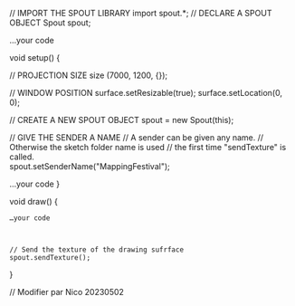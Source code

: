 // IMPORT THE SPOUT LIBRARY
import spout.*;
// DECLARE A SPOUT OBJECT
Spout spout;



…your code



void setup() {

  // PROJECTION SIZE
  size (7000, 1200, {});

  // WINDOW POSITION
  surface.setResizable(true);
  surface.setLocation(0, 0);

  // CREATE A NEW SPOUT OBJECT
  spout = new Spout(this);

  // GIVE THE SENDER A NAME
  // A sender can be given any name.
  // Otherwise the sketch folder name is used
  // the first time "sendTexture" is called.  	
  spout.setSenderName("MappingFestival");



  …your code
}




void draw()  {

    …your code



    // Send the texture of the drawing sufrface
    spout.sendTexture();
}

// Modifier par Nico 20230502